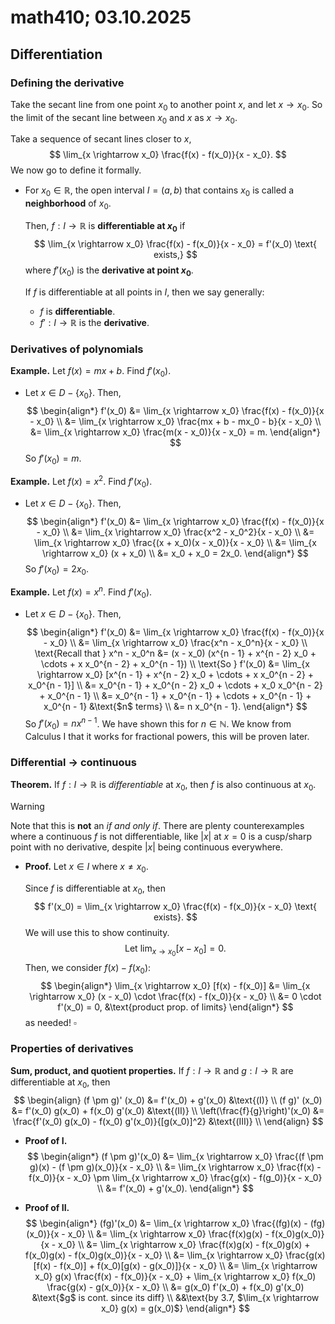 # math410; 03.10.2025

## Differentiation

### Defining the derivative

Take the secant line from one point $x_0$ to another point $x$, and let $x \rightarrow x_0$. So the limit of the secant line between $x_0$ and $x$ as $x \rightarrow x_0$.

Take a sequence of secant lines closer to $x$,
$$
\lim_{x \rightarrow x_0} \frac{f(x) - f(x_0)}{x - x_0}.
$$
We now go to define it formally.

- For $x_0 \in \mathbb{R}$, the open interval $I = (a, b)$ that contains $x_0$ is called a **neighborhood** of $x_0$.

  Then, $f: I \rightarrow \mathbb{R}$ is **differentiable at $x_0$** if
  $$
  \lim_{x \rightarrow x_0} \frac{f(x) - f(x_0)}{x - x_0} = f'(x_0) \text{ exists,}
  $$
  where $f'(x_0)$ is the **derivative at point $x_0$**.

  If $f$ is differentiable at all points in $I$, then we say generally:

  - $f$ is **differentiable**.
  - $f' : I \rightarrow \mathbb{R}$ is the **derivative**.

### Derivatives of polynomials

**Example.** Let $f(x) = mx + b$. Find $f'(x_0)$.

- Let $x \in D - \{x_0\}$. Then,
  $$
  \begin{align*}
  	f'(x_0) 
  		&= \lim_{x \rightarrow x_0} \frac{f(x) - f(x_0)}{x - x_0} \\
  		&= \lim_{x \rightarrow x_0} \frac{mx + b - mx_0 - b}{x - x_0} \\
  		&= \lim_{x \rightarrow x_0} \frac{m(x - x_0)}{x - x_0} = m.
  \end{align*}
  $$
  So $f'(x_0) = m$.

**Example.** Let $f(x) = x^2$. Find $f'(x_0)$.

- Let $x \in D - \{x_0\}$. Then,
  $$
  \begin{align*}
  	f'(x_0) 
  		&= \lim_{x \rightarrow x_0} \frac{f(x) - f(x_0)}{x - x_0} \\
  		&= \lim_{x \rightarrow x_0} \frac{x^2 - x_0^2}{x - x_0} \\
  		&= \lim_{x \rightarrow x_0} \frac{(x + x_0)(x - x_0)}{x - x_0} \\
  		&= \lim_{x \rightarrow x_0} (x + x_0) \\
  		&= x_0 + x_0 = 2x_0.
  \end{align*}
  $$
  So $f'(x_0) = 2x_0$.

**Example.** Let $f(x) = x^n$. Find $f'(x_0)$.

- Let $x \in D - \{x_0\}$. Then,
  $$
  \begin{align*}
  	f'(x_0)
  		&= \lim_{x \rightarrow x_0} \frac{f(x) - f(x_0)}{x - x_0} \\
  		&= \lim_{x \rightarrow x_0} \frac{x^n - x_0^n}{x - x_0} \\
      \text{Recall that } x^n - x_0^n 
      	&= (x - x_0) (x^{n - 1} + x^{n - 2} x_0 + \cdots + x x_0^{n - 2} + x_0^{n - 1}) \\
      	\text{So } f'(x_0) &= \lim_{x \rightarrow x_0} [x^{n - 1} + x^{n - 2} x_0 + \cdots + x x_0^{n - 2} + x_0^{n - 1}] \\
      	&= x_0^{n - 1} + x_0^{n - 2} x_0 + \cdots + x_0 x_0^{n - 2} + x_0^{n - 1} \\
      	&= x_0^{n - 1} + x_0^{n - 1} + \cdots + x_0^{n - 1} + x_0^{n - 1}
      		&\text{$n$ terms} \\
          &= n x_0^{n - 1}.
  \end{align*}
  $$
  So $f'(x_0) = n x^{n - 1}$. We have shown this for $n \in \mathbb{N}$. We know from Calculus I that it works for fractional powers, this will be proven later.

### Differential $\rightarrow$ continuous

**Theorem.** If $f: I \rightarrow \mathbb{R}$ is *differentiable* at $x_0$, then $f$ is also continuous at $x_0$.

> [!WARNING]
>
> Note that this is **not** an *if and only if*. There are plenty counterexamples where a continuous $f$ is not differentiable, like $|x|$ at $x = 0$ is a cusp/sharp point with no derivative, despite $|x|$ being continuous everywhere.

- **Proof.** Let $x \in I$ where $x \neq x_0$.

  Since $f$ is differentiable at $x_0$, then
  $$
  f'(x_0) = \lim_{x \rightarrow x_0} \frac{f(x) - f(x_0)}{x - x_0} \text{ exists}.
  $$
  We will use this to show continuity.
  $$
  \text{Let } \lim_{x \rightarrow x_0} [x - x_0] = 0.
  $$
  Then, we consider $f(x) - f(x_0)$:
  $$
  \begin{align*}
  	\lim_{x \rightarrow x_0} [f(x) - f(x_0)]
  		&= \lim_{x \rightarrow x_0} (x - x_0) \cdot \frac{f(x) - f(x_0)}{x - x_0} \\
  		&= 0 \cdot f'(x_0) = 0,
  			&\text{product prop. of limits}
  \end{align*}
  $$
  as needed! $\square$

### Properties of derivatives

**Sum, product, and quotient properties.** If $f: I \rightarrow \mathbb{R}$ and $g: I \rightarrow \mathbb{R}$ are differentiable at $x_0$, then
$$
\begin{align}
	(f \pm g)' (x_0) &= f'(x_0) + g'(x_0) 
		&\text{(I)} \\
	(f g)' (x_0) &= f'(x_0) g(x_0) + f(x_0) g'(x_0)
    	&\text{(II)} \\
    \left(\frac{f}{g}\right)'(x_0) &= \frac{f'(x_0) g(x_0) - f(x_0) g'(x_0)}{[g(x_0)]^2}
    	&\text{(III)} \\
\end{align}
$$

- **Proof of I.**
  $$
  \begin{align*}
  	(f \pm g)'(x_0) 
  		&= \lim_{x \rightarrow x_0} \frac{(f \pm g)(x) - (f \pm g)(x_0)}{x - x_0} \\
  		&= \lim_{x \rightarrow x_0} \frac{f(x) - f(x_0)}{x - x_0}
  			\pm \lim_{x \rightarrow x_0} \frac{g(x) - f(g_0)}{x - x_0} \\
          &= f'(x_0) + g'(x_0).
  \end{align*}
  $$

- **Proof of II.**
  $$
  \begin{align*}
  	(fg)'(x_0) 
  		&= \lim_{x \rightarrow x_0} \frac{(fg)(x) - (fg)(x_0)}{x - x_0} \\
  		&= \lim_{x \rightarrow x_0} \frac{f(x)g(x) - f(x_0)g(x_0)}{x - x_0} \\
  		&= \lim_{x \rightarrow x_0} \frac{f(x)g(x) - f(x_0)g(x) + f(x_0)g(x) - f(x_0)g(x_0)}{x - x_0} \\
  		&= \lim_{x \rightarrow x_0} \frac{g(x)[f(x) - f(x_0)] 
  			+ f(x_0)[g(x) - g(x_0)]}{x - x_0} \\
  		&= \lim_{x \rightarrow x_0} g(x) \frac{f(x) - f(x_0)}{x - x_0}
  			+ \lim_{x \rightarrow x_0} f(x_0) \frac{g(x) - g(x_0)}{x - x_0} \\
          &= g(x_0) f'(x_0) + f(x_0) g'(x_0)
          	&\text{$g$ is cont. since its diff} \\
          	&&\text{by 3.7, $\lim_{x \rightarrow x_0} g(x) = g(x_0)$}
  \end{align*}
  $$
  